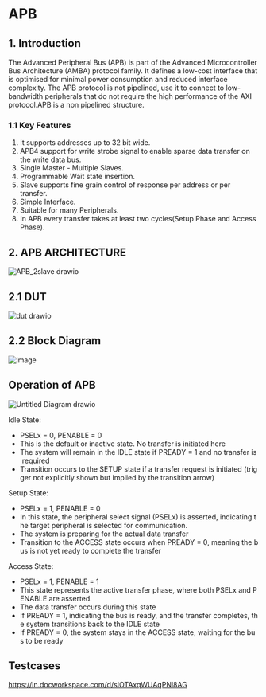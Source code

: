 # **APB**

## 1. Introduction


The Advanced Peripheral Bus (APB) is part of the Advanced Microcontroller Bus Architecture (AMBA) protocol family. It defines a low-cost interface that is optimised for minimal power consumption and reduced interface complexity. The APB protocol is not pipelined, use it to connect to low-bandwidth peripherals that do not require the high performance of the AXI protocol.APB is a non pipelined structure.


### 1.1 Key Features

1. It supports addresses up to 32 bit wide.
2. APB4 support for write strobe signal to enable sparse data transfer on the write data
bus.
3. Single Master - Multiple Slaves.
4. Programmable Wait state insertion.
5. Slave supports fine grain control of response per address or per transfer.
6. Simple Interface.
7. Suitable for many Peripherals.
8. In APB every transfer takes at least two cycles(Setup Phase and Access Phase).

## 2. APB ARCHITECTURE




![APB_2slave drawio](https://github.com/user-attachments/assets/b5c14962-306a-48b8-a867-853963dbdf8e)




## 2.1 DUT


![dut drawio](https://github.com/user-attachments/assets/09887148-2bc6-42a6-815a-0c250197eec4)

## 2.2 Block Diagram
![image](https://github.com/user-attachments/assets/3b673148-974e-419c-b52c-e1d77d97f5a7)



## Operation of APB
![Untitled Diagram drawio](https://github.com/user-attachments/assets/d0acc3ea-d422-4044-9025-be983ed24185)

Idle State:

* PSELx = 0, PENABLE = 0
* This is the default or inactive state. No transfer is initiated here
* The system will remain in the IDLE state if PREADY = 1 and no transfer is required
* Transition occurs to the SETUP state if a transfer request is initiated (trigger not explicitly shown but implied by the transition arrow)

Setup State:
* PSELx = 1, PENABLE = 0
* In this state, the peripheral select signal (PSELx) is asserted, indicating the target peripheral is selected for communication.
* The system is preparing for the actual data transfer
* Transition to the ACCESS state occurs when PREADY = 0, meaning the bus is not yet ready to complete the transfer

Access State:

* PSELx = 1, PENABLE = 1
* This state represents the active transfer phase, where both PSELx and PENABLE are asserted.
* The data transfer occurs during this state
* If PREADY = 1, indicating the bus is ready, and the transfer completes, the system transitions back to the IDLE state
* If PREADY = 0, the system stays in the ACCESS state, waiting for the bus to be ready

## Testcases

https://in.docworkspace.com/d/sIOTAxqWUAqPNl8AG



